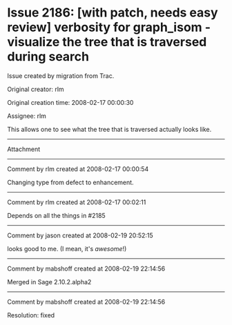 # Issue 2186: [with patch, needs easy review] verbosity for graph_isom - visualize the tree that is traversed during search

Issue created by migration from Trac.

Original creator: rlm

Original creation time: 2008-02-17 00:00:30

Assignee: rlm

This allows one to see what the tree that is traversed actually looks like.


---

Attachment


---

Comment by rlm created at 2008-02-17 00:00:54

Changing type from defect to enhancement.


---

Comment by rlm created at 2008-02-17 00:02:11

Depends on all the things in #2185


---

Comment by jason created at 2008-02-19 20:52:15

looks good to me.  (I mean, it's *awesome*!)


---

Comment by mabshoff created at 2008-02-19 22:14:56

Merged in Sage 2.10.2.alpha2


---

Comment by mabshoff created at 2008-02-19 22:14:56

Resolution: fixed
